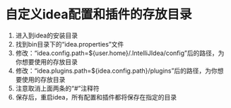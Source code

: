 # 自定义idea配置和插件的存放目录

1. 进入到idea的安装目录
2. 找到bin目录下的“idea.properties”文件
3. 修改：“idea.config.path=${user.home}/.IntelliJIdea/config”后的路径，为你想要使用的存放目录
4. 修改：“idea.plugins.path=${idea.config.path}/plugins”后的路径，为你想要使用的存放目录
5. 注意取消上面两条的“#”注释符
6. 保存后，重启idea，所有配置和插件都将保存在指定的目录

